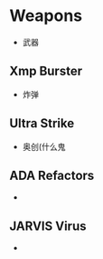 # Weapons
- 武器

## Xmp Burster
- 炸弹

## Ultra Strike
- 奥创(什么鬼

## ADA Refactors
- 

## JARVIS Virus
- 
